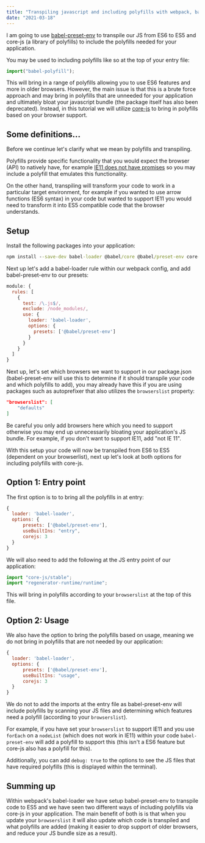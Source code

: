 ```yaml
---
title: "Transpiling javascript and including polyfills with webpack, babel-preset-env and core-js"
date: "2021-03-18"
---
```


I am going to use <a href="https://babeljs.io/docs/en/babel-preset-env">babel-preset-env</a> to transpile our JS from ES6 to ES5 and core-js (a library of polyfills) to include the polyfills needed for your application.


You may be used to including polyfills like so at the top of your entry file:

```js
import("babel-polyfill");
```

This will bring in a range of polyfills allowing you to use ES6 features and more in older browsers. However, the main issue is that this is a brute force approach and may bring in polyfills that are unneeded for your application and ultimately bloat your javascript bundle (the package itself has also been deprecated). Instead, in this tutorial we will utilize <a href="https://github.com/zloirock/core-js">core-js</a> to bring in polyfills based on your browser support.

<h2>Some definitions...</h2>

Before we continue let's clarify what we mean by polyfills and transpiling.

Polyfills provide specific functionality that you would expect the browser (API) to natively have, for example <a href="https://caniuse.com/promises">IE11 does not have promises</a> so you may include a polyfill that emulates this functionality. 

On the other hand, transpiling will transform your code to work in a particular target environment, for example if you wanted to use arrow functions (ES6 syntax) in your code but wanted to support IE11 you would need to transform it into ES5 compatible code that the browser understands. 


<h2>Setup</h2>

Install the following packages into your application:

```cmd
npm install --save-dev babel-loader @babel/core @babel/preset-env core-js

```

Next up let's add a babel-loader rule within our webpack config, and add babel-preset-env to our presets:

```js
module: {
  rules: [
    {
      test: /\.js$/,
      exclude: /node_modules/,
      use: {
        loader: 'babel-loader',
        options: {
          presets: ['@babel/preset-env']
        }
      }
    }
  ]
}
```

Next up, let's set which browsers we want to support in our package.json (babel-preset-env will use this to determine if it should transpile your code and which polyfills to add), you may already have this if you are using packages such as autoprefixer that also utilizes the ```browserslist``` property: 

```json
"browserslist": [
    "defaults"
]
```

Be careful you only add browsers here which you need to support otherwise you may end up unnecessarily bloating your application's JS bundle. For example, if you don't want to support IE11, add "not IE 11". 

With this setup your code will now be transpiled from ES6 to ES5 (dependent on your browserlist), next up let's look at both options for including polyfills with core-js. 

<h2>Option 1: Entry point</h2>

The first option is to to bring all the polyfills in at entry:

```js
{
  loader: 'babel-loader',
  options: {
      presets: ['@babel/preset-env'],
      useBuiltIns: "entry",
      corejs: 3
  }
}
```

We will also need to add the following at the JS entry point of our application:

```js
import "core-js/stable";
import "regenerator-runtime/runtime";
```

This will bring in polyfills according to your ```browserslist``` at the top of this file.  

<h2>Option 2: Usage</h2>

We also have the option to bring the polyfills based on usage, meaning we do not bring in polyfills that are not needed by our application:

```js
{
  loader: 'babel-loader',
  options: {
      presets: ['@babel/preset-env'],
      useBuiltIns: "usage",
      corejs: 3
  }
}
```

We do not to add the imports at the entry file as babel-preset-env will include polyfills by scanning your JS files and determining which features need a polyfill (according to your ```browserslist```). 

For example, if you have set your ```browserslist``` to support IE11 and you use ```forEach``` on a ```nodeList``` (which does not work in IE11) within your code ```babel-preset-env``` will add a polyfill to support this (this isn't a ES6 feature but core-js also has a polyfill for this).

Additionally, you can add ```debug: true``` to the options to see the JS files that have required  polyfills (this is displayed within the terminal).

<h2>Summing up</h2>

Within webpack's babel-loader we have setup babel-preset-env to transpile code to ES5 and we have seen two different ways of including polyfills via core-js in your application. The main benefit of both is is that when you update your ```browserslist``` it will also update which code is transpiled and what polyfills are added (making it easier to drop support of older browsers, and reduce your JS bundle size as a result).












